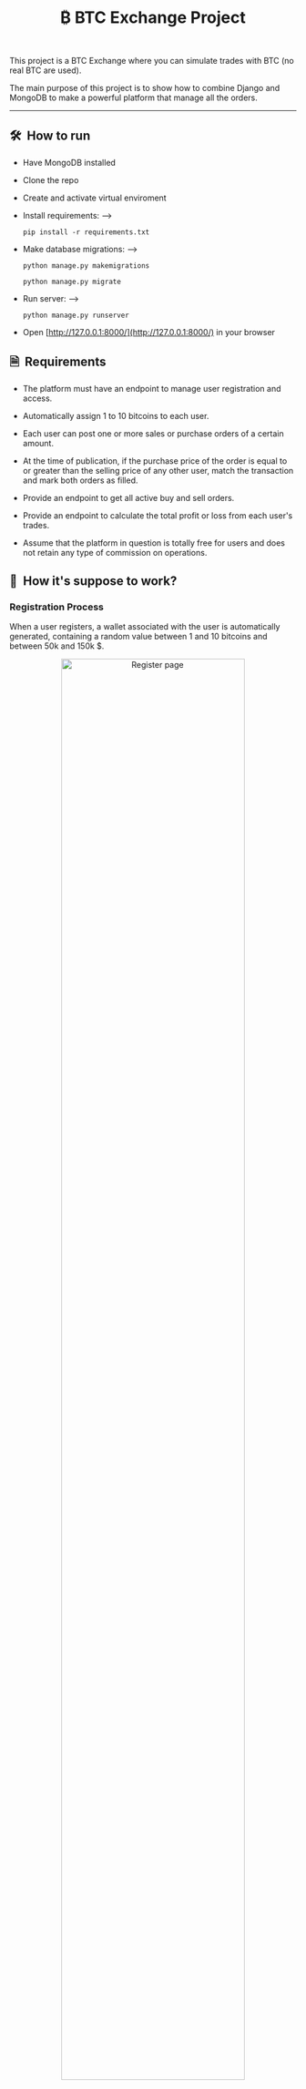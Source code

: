 <h1 align="center">
    ₿ BTC Exchange Project
</h1>

<br/>

This project is a BTC Exchange where you can simulate trades with BTC (no real BTC are used).

The main purpose of this project is to show how to combine Django and MongoDB to make a powerful platform that manage all the orders.

<hr/>

## 🛠️&nbsp; How to run
- Have MongoDB installed

- Clone the repo
- Create and activate virtual enviroment
- Install requirements: --> 
    ```
    pip install -r requirements.txt
    ```
- Make database migrations: --> 
    ```
    python manage.py makemigrations
    ``` 
    ```
    python manage.py migrate
    ```
- Run server: --> 
    ```
    python manage.py runserver
    ```
- Open [http://127.0.0.1:8000/](http://127.0.0.1:8000/) in your browser

## 🗎&nbsp; Requirements

* The platform must have an endpoint to manage user registration and access.

* Automatically assign 1 to 10 bitcoins to each user.
* Each user can post one or more sales or purchase orders of a certain amount.
* At the time of publication, if the purchase price of the order is equal to or greater than the selling price of any other user, match the transaction and mark both orders as filled.
* Provide an endpoint to get all active buy and sell orders.
* Provide an endpoint to calculate the total profit or loss from each user's trades.
* Assume that the platform in question is totally free for users and does not retain any type of commission on operations.


## 🚀&nbsp; How it's suppose to work?

### Registration Process

When a user registers, a wallet associated with the user is automatically generated, containing a random value between 1 and 10 bitcoins and between 50k and 150k $.

<p align="center">
    <img width="80%" src="./assets/GitHubImage/screen4.png" alt="Register page">
</p>

<p align="center">
    <img width="80%" src="./assets/GitHubImage/screen1.png" alt="Register view">
</p>

<p align="center">
    <img width="80%" src="./assets/GitHubImage/screen2.png" alt="Wallet Object">
</p>

This wallet can be used to simulate BTC trades.

</br>

Once the user is logged in he will be redirected to the homepage, which display some information about BTC

<p align="center">
    <img width="80%" src="./assets/GitHubImage/screen5.png" alt="Homepage">
</p>

From here the user can access the <strong>Exchange</strong> page by clicking on the appropriate link in the navbar.

### Exchange Page

[Exchange Page View](https://github.com/Meno96/Exchange/blob/1bcb1f8b33218fcd282961b621bfe2e905107fb9/app/views.py#L66)

<p align="center">
    <img width="100%" src="./assets/GitHubImage/screen6.png" alt="Homepage">
</p>

The exchange page consists of:

* on the left there are some forms where it is possible to send limit orders and market orders into the system

* in the center there is the BTC chart provided by TradingView

* on the right there is the DOM (or Order Book) where it is possible to see all the currently active limit orders. It is shrinkable and stretchable so all price levels are visible to see if there are any orders.

### Account Page

<p align="center">
    <img width="100%" src="./assets/GitHubImage/screen7.png" alt="Homepage">
</p>

The account page gives us information about the total loss or total profit since we created the wallet.

It also gives us information on the balance of the BTC and USD wallet.

## 🏴‍☠️&nbsp; Add ons

There is an implementation to check if the login ip address is always the same or not for the admin user.

## 💭&nbsp; My thoughts

As a trading, crypto and blockchain enthusiast, it was very satisfying and useful to develop this exchange with the related order management.


## 📫&nbsp; Have a question? Want to chat? 

[LinkedIn](https://www.linkedin.com/in/daniele-menin/)

[Instagram](https://www.instagram.com/danielemeno96/)
